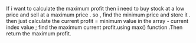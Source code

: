 If i want to calculate the maximum profit then i need to buy stock at a low price and sell at a maximum price . 
so , find the minimum price and store it . then just calculate the current profit = minimum value in the array - current index value ;
find the maximum current profit.using max() function .Then return the maximum profit.
